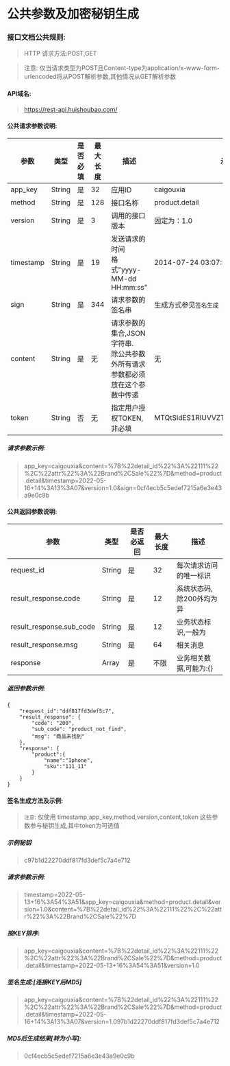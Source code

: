 # 公共参数及加密秘钥生成


### 接口文档公共规则:

> HTTP 请求方法:POST,GET

> 注意: 仅当请求类型为POST且Content-type为application/x-www-form-urlencoded将从POST解析参数,其他情况从GET解析参数

####  API域名:

> https://rest-api.huishoubao.com/

####  公共请求参数说明:

| 参数 | 类型 | 是否必填 | 最大长度 | 描述 | 示例值 |
| ---- | ---- | -------- | -------- | ---- | ------ |
|app_key		|String	|是		|32		|应用ID			|caigouxia |
|method		|String	|是		|128		|接口名称			|product.detail|
|version		|String	|是		|3		|调用的接口版本		|固定为：1.0|
|timestamp	|String	|是		|19		|发送请求的时间<br/>格式"yyyy-MM-dd HH:mm:ss"	| 	2014-07-24 03:07:50|
|sign		|String	|是		|344		|请求参数的签名串	|生成方式参见`签名生成`|
|content	|String	|是		|无		|请求参数的集合,JSON字符串.<br/>除公共参数外所有请求参数都必须放在这个参数中传递|无|
|token	|String	|否		|无		|指定用户授权TOKEN,非必填|MTQtSldES1RIUVVZT0NGUkVNUEdJQlpBTlhM|

##### 请求参数示例:

> app_key=caigouxia&content=%7B%22detail_id%22%3A%22111%22%2C%22attr%22%3A%22Brand%2CSale%22%7D&method=product.detail&timestamp=2022-05-16+14%3A13%3A07&version=1.0&sign=0cf4ecb5c5edef7215a6e3e43a9e0c9b


#### 公共返回参数说明:

| 参数 | 类型 | 是否必返回 | 最大长度 | 描述 |
| ---- | ---- | ---------- | -------- | ---- |
|request_id					|String	|是			|32		|每次请求访问的唯一标识|
|result_response.code		|String	|是			|12		|系统状态码,除200外均为异|常
|result_response.sub_code	|String	|是			|12		|业务状态标识,一般为 |success,可能为空其他
|result_response.msg		|String	|是			|64		|相关消息|
|response					|Array	|是			|不限		|业务相关数据,可能为:{}|

##### 返回参数示例:

```
{
	"request_id":"ddf817fd3def5c7",
    "result_response": {
        "code": "200",
        "sub_code": "product_not_find",
        "msg": "商品未找到"
    },
    "response": {
		"product":{
			"name":"Iphone",
			"sku":"111_11"
		}
	}
}
```


####  签名生成方法及示例:

> `注意`: 仅使用 timestamp,app_key,method,version,content,token 这些参数参与秘钥生成,其中token为可选值

##### 示例秘钥

>  c97b1d22270ddf817fd3def5c7a4e712

##### 请求参数示例:

> timestamp=2022-05-13+16%3A54%3A51&app_key=caigouxia&method=product.detail&version=1.0&content=%7B%22detail_id%22%3A%22111%22%2C%22attr%22%3A%22Brand%2CSale%22%7D

##### 按KEY排序:

> app_key=caigouxia&content=%7B%22detail_id%22%3A%22111%22%2C%22attr%22%3A%22Brand%2CSale%22%7D&method=product.detail&timestamp=2022-05-13+16%3A54%3A51&version=1.0

##### 签名生成:[连接KEY后MD5]

>  app_key=caigouxia&content=%7B%22detail_id%22%3A%22111%22%2C%22attr%22%3A%22Brand%2CSale%22%7D&method=product.detail&timestamp=2022-05-16+14%3A13%3A07&version=1.097b1d22270ddf817fd3def5c7a4e712


#####  MD5后生成结果[转为小写]:

>  0cf4ecb5c5edef7215a6e3e43a9e0c9b
